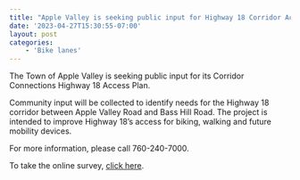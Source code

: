 ```yaml
---
title: "Apple Valley is seeking public input for Highway 18 Corridor Access Plan"
date: '2023-04-27T15:30:55-07:00'
layout: post
categories:
    - 'Bike lanes'
---
```


The Town of Apple Valley is seeking public input for its Corridor Connections Highway 18 Access Plan.

Community input will be collected to identify needs for the Highway 18 corridor between Apple Valley Road and Bass Hill Road. The project is intended to improve Highway 18’s access for biking, walking and future mobility devices.

For more information, please call 760-240-7000.

To take the online survey, [click here](https://storymaps.arcgis.com/stories/eaca9134f38b4712a707a49dec80d6e6).
